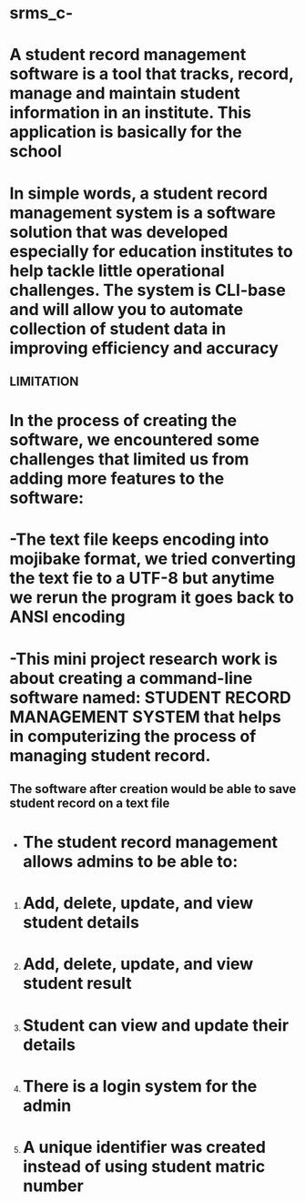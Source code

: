 # srms_c-
# A student record management software is a tool that tracks, record, manage and maintain student information in an institute. This application is basically for the school 
# In simple words, a student record management system is a software solution that was developed especially for education institutes to help tackle little operational challenges. The system is CLI-base and will allow you to automate collection of student data in improving efficiency and accuracy

## LIMITATION 
# In the process of creating the software, we encountered some challenges that limited us from adding more features to the software: 
# -The text file keeps encoding into mojibake format, we tried converting the text fie to a UTF-8 but anytime we rerun the program it goes back to ANSI encoding 
# -This mini project research work is about creating a command-line software named: STUDENT RECORD MANAGEMENT SYSTEM that helps in computerizing the process of managing student record.

## The software after creation would be able to save student record on a text file 
-	# The student record management allows admins to be able to:
1.	# Add, delete, update, and view student details
2.	# Add, delete, update, and view student result
3.	# Student can view and update their details
4.	# There is a login system for the admin 
5.	# A unique identifier was created instead of using student matric number
